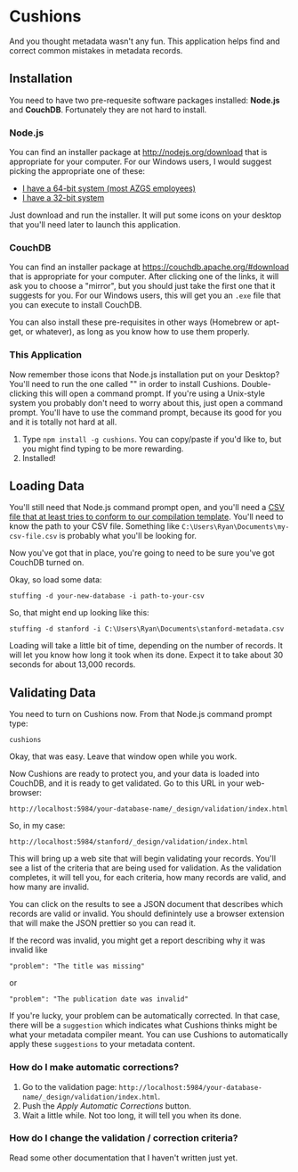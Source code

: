 # Cushions

And you thought metadata wasn't any fun. This application helps find and correct common mistakes in metadata records.

## Installation

You need to have two pre-requesite software packages installed: **Node.js** and **CouchDB**. Fortunately they are not hard to install.

### Node.js

You can find an installer package at http://nodejs.org/download that is appropriate for your computer. For our Windows users, I would suggest picking the appropriate one of these:

- [I have a 64-bit system (most AZGS employees)](http://nodejs.org/dist/v0.10.20/x64/node-v0.10.20-x64.msi)
- [I have a 32-bit system](http://nodejs.org/dist/v0.10.20/node-v0.10.20-x86.msi)

Just download and run the installer. It will put some icons on your desktop that you'll need later to launch this application.

### CouchDB

You can find an installer package at https://couchdb.apache.org/#download that is appropriate for your computer. After clicking one of the links, it will ask you to choose a "mirror", but you should just take the first one that it suggests for you. For our Windows users, this will get you an `.exe` file that you can execute to install CouchDB.

You can also install these pre-requisites in other ways (Homebrew or apt-get, or whatever), as long as you know how to use them properly.

### This Application

Now remember those icons that Node.js installation put on your Desktop? You'll need to run the one called "" in order to install Cushions. Double-clicking this will open a command prompt. If you're using a Unix-style system you probably don't need to worry about this, just open a command prompt. You'll have to use the command prompt, because its good for you and it is totally not hard at all.

1. Type `npm install -g cushions`. You can copy/paste if you'd like to, but you might find typing to be more rewarding.
2. Installed!

## Loading Data

You'll still need that Node.js command prompt open, and you'll need a [CSV file that at least tries to conform to our compilation template](http://schemas.usgin.org/models/#Metadata). You'll need to know the path to your CSV file. Something like `C:\Users\Ryan\Documents\my-csv-file.csv` is probably what you'll be looking for.

Now you've got that in place, you're going to need to be sure you've got CouchDB turned on.

Okay, so load some data:

    stuffing -d your-new-database -i path-to-your-csv
    
So, that might end up looking like this:

    stuffing -d stanford -i C:\Users\Ryan\Documents\stanford-metadata.csv
    
Loading will take a little bit of time, depending on the number of records. It will let you know how long it took when its done. Expect it to take about 30 seconds for about 13,000 records.

## Validating Data

You need to turn on Cushions now. From that Node.js command prompt type:

    cushions
    
Okay, that was easy. Leave that window open while you work.

Now Cushions are ready to protect you, and your data is loaded into CouchDB, and it is ready to get validated. Go to this URL in your web-browser:

    http://localhost:5984/your-database-name/_design/validation/index.html
    
So, in my case:

    http://localhost:5984/stanford/_design/validation/index.html
    
This will bring up a web site that will begin validating your records. You'll see a list of the criteria that are being used for validation. As the validation completes, it will tell you, for each criteria, how many records are valid, and how many are invalid.

You can click on the results to see a JSON document that describes which records are valid or invalid. You should definintely use a browser extension that will make the JSON prettier so you can read it. 

If the record was invalid, you might get a report describing why it was invalid like 

    "problem": "The title was missing"
    
or

    "problem": "The publication date was invalid"
    
If you're lucky, your problem can be automatically corrected. In that case, there will be a `suggestion` which indicates what Cushions thinks might be what your metadata compiler meant. You can use Cushions to automatically apply these `suggestions` to your metadata content.

### How do I make automatic corrections?

1. Go to the validation page: `http://localhost:5984/your-database-name/_design/validation/index.html`.
2. Push the *Apply Automatic Corrections* button.
3. Wait a little while. Not too long, it will tell you when its done.

### How do I change the validation / correction criteria?

Read some other documentation that I haven't written just yet.
